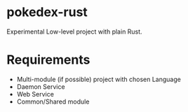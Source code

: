 # pokedex-rust

Experimental Low-level project with plain Rust.

# Requirements

- Multi-module (if possible) project with chosen Language
- Daemon Service
- Web Service
- Common/Shared module
